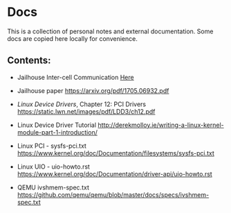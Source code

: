 # Docs

This is a collection of personal notes and external documentation. Some docs
are copied here locally for convenience.

## Contents:

* Jailhouse Inter-cell Communication
    [Here](../../Documentation/inter-cell-communication.txt)

* Jailhouse paper
    https://arxiv.org/pdf/1705.06932.pdf

* _Linux Device Drivers_, Chapter 12: PCI Drivers
    https://static.lwn.net/images/pdf/LDD3/ch12.pdf

* Linux Device Driver Tutorial
    http://derekmolloy.ie/writing-a-linux-kernel-module-part-1-introduction/

* Linux PCI - sysfs-pci.txt
    https://www.kernel.org/doc/Documentation/filesystems/sysfs-pci.txt

* Linux UIO - uio-howto.rst
    https://www.kernel.org/doc/Documentation/driver-api/uio-howto.rst

* QEMU ivshmem-spec.txt
    https://github.com/qemu/qemu/blob/master/docs/specs/ivshmem-spec.txt
